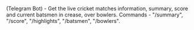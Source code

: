 (Telegram Bot) - Get the live cricket matches information, summary, score and current batsmen in crease, over bowlers.
Commands - "/summary", "/score", "/highlights", "/batsmen", "/bowlers".
